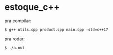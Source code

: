 # estoque_c++

pra compilar:

```console
$ g++ utils.cpp product.cpp main.cpp -std=c++17
```

pra rodar:

```console
$ ./a.out
```

